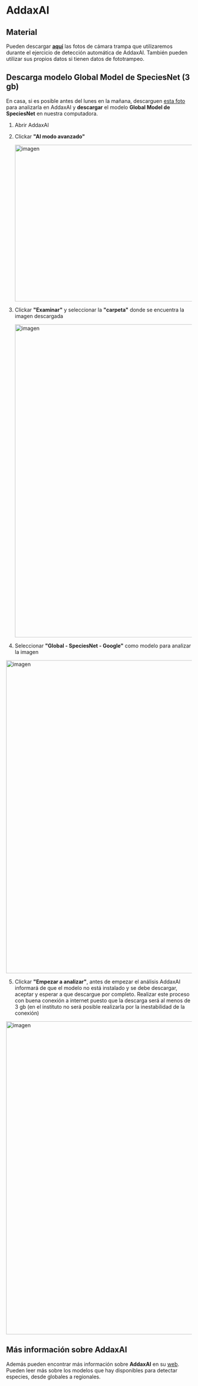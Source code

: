 # **AddaxAI**
## Material
Pueden descargar [**aquí**](https://www.swisstransfer.com/d/dbc44fbb-4a55-4386-8d13-dd0ca594a81f) las fotos de cámara trampa que utilizaremos durante el ejercicio de detección automática de AddaxAI. También pueden utilizar sus propios datos si tienen datos de fototrampeo. 

## Descarga modelo Global Model de SpeciesNet (3 gb)
En casa, si es posible antes del lunes en la mañana, descarguen [esta foto](https://www.swisstransfer.com/d/1da9367e-b953-4783-9b42-f257496d9742) para analizarla en AddaxAI y **descargar** el modelo **Global Model de SpeciesNet** en nuestra computadora.

1) Abrir AddaxAI
    
2) Clickar **"Al modo avanzado"**
    
    <img width="798" height="424" alt="imagen" src="https://github.com/user-attachments/assets/9d389ca5-ff7e-4bd3-9533-e9460b235627" />

3) Clickar **"Examinar"** y seleccionar la **"carpeta"** donde se encuentra la imagen descargada

   <img width="1600" height="847" alt="imagen" src="https://github.com/user-attachments/assets/65fb1615-8ce8-4c8e-819f-a8a46e45a1d3" />


4) Seleccionar **"Global - SpeciesNet - Google"** como modelo para analizar la imagen

<img width="1600" height="847" alt="imagen" src="https://github.com/user-attachments/assets/e2c09a39-a840-4de8-b2ea-ee0edc4e90ca" />


5) Clickar **"Empezar a analizar"**, antes de empezar el análisis AddaxAI informará de que el modelo no está instalado y se debe descargar, aceptar y esperar a que descargue por completo. Realizar este proceso con buena conexión a internet puesto que la descarga será al menos de 3 gb (en el instituto no será posible realizarla por la inestabilidad de la conexión)

<img width="1600" height="847" alt="imagen" src="https://github.com/user-attachments/assets/d1b2655e-f0cc-4c6c-928c-058a162563f9" />

## Más información sobre AddaxAI
Además pueden encontrar más información sobre **AddaxAI** en su [web](https://addaxdatascience.com/addaxai/). Pueden leer más sobre los modelos que hay disponibles para detectar especies, desde globales a regionales.

